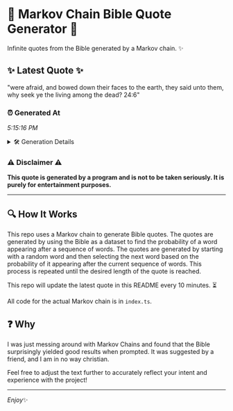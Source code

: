 # 📖 Markov Chain Bible Quote Generator 📖

Infinite quotes from the Bible generated by a Markov chain. ✨

## ✨ Latest Quote ✨
"were afraid, and bowed down their faces to the earth, they said unto them, why seek ye the living among the dead? 24:6"

### ⏰ Generated At
*5:15:16 PM*

<details>
    <summary>🛠️ Generation Details</summary>
    <p>
        <strong>🌱 Seed:</strong> were<br>
        <strong>🔄 Iterations:</strong> 22<br>
        <strong>📜 Context History:</strong><br>[ were ]: afraid,<br>[ were, afraid, ]: and<br>[ were, afraid,, and ]: bowed<br>[ were, afraid,, and, bowed ]: down<br>[ were, afraid,, and, bowed, down ]: their<br>[ were, afraid,, and, bowed, down, their ]: faces<br>[ afraid,, and, bowed, down, their, faces ]: to<br>[ and, bowed, down, their, faces, to ]: the<br>[ bowed, down, their, faces, to, the ]: earth,<br>[ down, their, faces, to, the, earth, ]: they<br>[ their, faces, to, the, earth,, they ]: said<br>[ faces, to, the, earth,, they, said ]: unto<br>[ to, the, earth,, they, said, unto ]: them,<br>[ the, earth,, they, said, unto, them, ]: why<br>[ earth,, they, said, unto, them,, why ]: seek<br>[ they, said, unto, them,, why, seek ]: ye<br>[ said, unto, them,, why, seek, ye ]: the<br>[ unto, them,, why, seek, ye, the ]: living<br>[ them,, why, seek, ye, the, living ]: among<br>[ why, seek, ye, the, living, among ]: the<br>[ seek, ye, the, living, among, the ]: dead?<br>[ ye, the, living, among, the, dead? ]: 24:6<br>
    </p>
</details>

### ⚠️ Disclaimer ⚠️
**This quote is generated by a program and is not to be taken seriously. It is purely for entertainment purposes.**

---

## 🔍 How It Works

This repo uses a Markov chain to generate Bible quotes. The quotes are generated by using the Bible as a dataset to find the probability of a word appearing after a sequence of words. The quotes are generated by starting with a random word and then selecting the next word based on the probability of it appearing after the current sequence of words. This process is repeated until the desired length of the quote is reached.

This repo will update the latest quote in this README every 10 minutes. ⏳

All code for the actual Markov chain is in `index.ts`.

## ❓ Why

I was just messing around with Markov Chains and found that the Bible surprisingly yielded good results when prompted. 
It was suggested by a friend, and I am in no way christian.

Feel free to adjust the text further to accurately reflect your intent and experience with the project!

---

*Enjoy*✨
